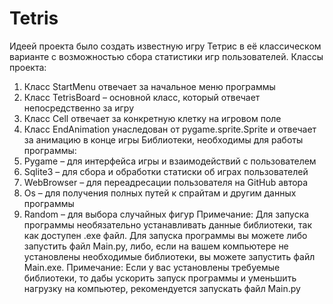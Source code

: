 # Tetris

Идеей проекта было создать известную игру Тетрис в её классическом варианте с возможностью сбора статистики игр пользователей.
Классы проекта:
1) Класс StartMenu отвечает за начальное меню программы
2) Класс TetrisBoard – основной класс, который отвечает непосредственно за игру
3) Класс Cell отвечает за конкретную клетку на игровом поле
4) Класс EndAnimation унаследован от pygame.sprite.Sprite и отвечает за анимацию в конце игры
Библиотеки, необходимы для работы программы:
1) Pygame – для интерфейса игры и взаимодействий с пользователем
2) Sqlite3 – для сбора и обработки статиски об играх пользователей
3) WebBrowser – для переадресации пользователя на GitHub автора
4) Os – для получения полных путей к спрайтам и другим данных программы
5) Random – для выбора случайных фигур
Примечание: Для запуска программы необязательно устанавливать данные библиотеки, так как доступен .exe файл.
Для запуска программы вы можете либо запустить файл Main.py, либо, если на вашем компьютере не установлены необходимые библиотеки, вы можете запустить файл Main.exe.
Примечание: Если у вас установлены требуемые библиотеки, то дабы ускорить запуск программы и уменьшить нагрузку на компьютер, рекомендуется запускать файл Main.py
